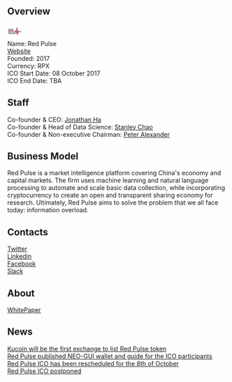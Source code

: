 ## Overview
![logo](../projects/logo/red_pulse.png)  
Name: Red Pulse   
[Website](https://coin.red-pulse.com/)  
Founded: 2017  
Currency: RPX  
ICO Start Date: 08 October 2017  
ICO End Date: TBA
## Staff
Co-founder & CEO: [Jonathan Ha](../people/jonathan_ha.md)  
Co-founder & Head of Data Science: [Stanley Chao](../people/stanley_chao.md)  
Co-founder & Non-executive Chairman: [Peter Alexander](../people/peter_alexander.md)  
## Business Model
Red Pulse is a market intelligence platform covering China's economy and capital markets. The firm uses machine learning and natural language processing to automate and scale basic data collection, while incorporating cryptocurrency to create an open and transparent sharing economy for research. Ultimately, Red Pulse aims to solve the problem that we all face today: information overload.
## Contacts  
[Twitter](https://twitter.com/red_pulse_china)  
[Linkedin](https://www.linkedin.com/company/2043072/)  
[Facebook](https://www.facebook.com/groups/123717321593654)  
[Slack](https://redpulsetoken.slack.com/join/shared_invite/MjMyNTU0NTkyOTE0LTE1MDM5MTYxNjQtZmI1MDhmZDk1OQ)   
## About  
[WhitePaper](https://coin.red-pulse.com/wp-content/uploads/redpulse-whitepaper-en.pdf)  
## News 
[Kucoin will be the first exchange to list Red Pulse token](../news/redpulse_26-10-17.md)  
[Red Pulse published NEO-GUI wallet and guide for the ICO participants](../news/redpulse_04-10-17.md)  
[Red Pulse ICO has been rescheduled for the 8th of October](../news/redpulse_20-09-17.md)  
[Red Pulse ICO postponed](../news/redpulse_05-09-17.md)  
